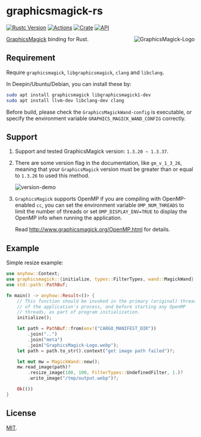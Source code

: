 # graphicsmagick-rs

[![Rustc Version](https://img.shields.io/badge/rustc-1.42+-lightgray.svg)](https://blog.rust-lang.org/2020/03/12/Rust-1.42.html)
[![Actions](https://github.com/jmjoy/graphicsmagick-rs/workflows/Rust/badge.svg)](https://github.com/jmjoy/graphicsmagick-rs/actions)
[![Crate](https://img.shields.io/crates/v/graphicsmagick.svg)](https://crates.io/crates/graphicsmagick)
[![API](https://docs.rs/graphicsmagick/badge.svg)](https://docs.rs/graphicsmagick)

<img src="https://github.com/jmjoy/graphicsmagick-rs/blob/master/meta/GraphicsMagick-Logo.webp?raw=true" alt="GraphicsMagick-Logo" align="right" />

[GraphicsMagick](http://www.graphicsmagick.org/index.html) binding for Rust.

## Requirement

Require `graphicsmagick`, `libgraphicsmagick`, `clang` and `libclang`.

In Deepin/Ubuntu/Debian, you can install these by:

```bash
sudo apt install graphicsmagick libgraphicsmagick1-dev
sudo apt install llvm-dev libclang-dev clang
```

Before build, please check the `GraphicsMagickWand-config` is executable,
or specify the environment variable `GRAPHICS_MAGICK_WAND_CONFIG` correctly.

## Support

1. Support and tested GraphicsMagick version: `1.3.20 ~ 1.3.37`.

1. There are some version flag in the documentation, like `gm_v_1_3_26`, meaning that your `GraphicsMagick` version must
   be greater than or equal to `1.3.26` to used this method.

   ![version-demo](https://github.com/jmjoy/graphicsmagick-rs/blob/master/meta/version-demo.webp?raw=true)
   
1. `GraphicsMagick` supports OpenMP if you are compiling with OpenMP-enabled `cc`, you can set the environment variable
   `OMP_NUM_THREADS` to limit the number of threads or set `OMP_DISPLAY_ENV=TRUE` to display the OpenMP info when
   running the application.

   Read <http://www.graphicsmagick.org/OpenMP.html> for details.

## Example

Simple resize example:

```rust
use anyhow::Context;
use graphicsmagick::{initialize, types::FilterTypes, wand::MagickWand};
use std::path::PathBuf;

fn main() -> anyhow::Result<()> {
    // This function should be invoked in the primary (original) thread
    // of the application's process, and before starting any OpenMP
    // threads, as part of program initialization.
    initialize();

    let path = PathBuf::from(env!("CARGO_MANIFEST_DIR"))
        .join("..")
        .join("meta")
        .join("GraphicsMagick-Logo.webp");
    let path = path.to_str().context("get image path failed")?;

    let mut mw = MagickWand::new();
    mw.read_image(path)?
        .resize_image(100, 100, FilterTypes::UndefinedFilter, 1.)?
        .write_image("/tmp/output.webp")?;

    Ok(())
}
```

## License

[MIT](https://github.com/jmjoy/graphicsmagick-rs/blob/master/LICENSE).
